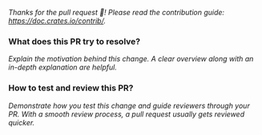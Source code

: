 _Thanks for the pull request 🎉!_
_Please read the contribution guide: <https://doc.crates.io/contrib/>._

### What does this PR try to resolve?

_Explain the motivation behind this change._
_A clear overview along with an in-depth explanation are helpful._

### How to test and review this PR?

_Demonstrate how you test this change and guide reviewers through your PR._
_With a smooth review process, a pull request usually gets reviewed quicker._

